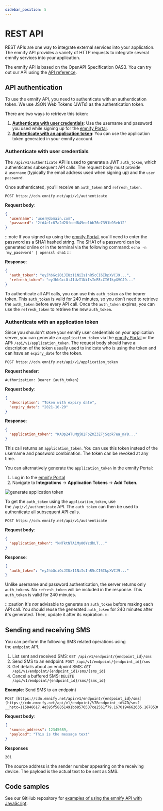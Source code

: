 ```yaml
---
sidebar_position: 5
---
```


# REST API

REST APIs are one way to integrate external services into your application.
The emnify API provides a variety of HTTP requests to integrate several emnify services into your application.

The emnify API is based on the OpenAPI Specification OAS3.
You can try out our API using the [API reference](https://cdn.emnify.net/api/doc/swagger.html).

## API authentication

To use the emnify API, you need to authenticate with an authentication token.
We use JSON Web Tokens (JWTs) as the authentication token.

There are two ways to retrieve this token:

1. [**Authenticate with user credentials**](#authenticate-with-user-credentials): Use the username and password you used while signing up for the [emnify Portal](https://portal.emnify.com/).
2. [**Authenticate with an application token**](#authenticate-with-an-application-token): You can use the application token generated in your emnify account.

### Authenticate with user credentials

The `/api/v1/authenticate` API is used to generate a JWT `auth_token`, which authenticates subsequent API calls.
The request body must provide a `username` (typically the email address used when signing up) and the `user password`. 

Once authenticated, you'll receive an `auth_token` and `refresh_token`.

```
POST https://cdn.emnify.net/api/v1/authenticate
```

**Request body**:

```json
{
  "username": "user@domain.com",
  "password": "2fd4e1c67a2d28fced849ee1bb76e7391b93eb12"
}
```

:::note
If you signed up using the [emnify Portal](https://portal.emnify.com/), you'll need to enter the password as a SHA1 hashed string.
The SHA1 of a password can be generated online or in the terminal via the following command: `echo -n 'my_password' | openssl sha1`
:::

**Response**:

```json
{
  "auth_token": "eyJhbGciOiJIUzI1NiIsInR5cCI6IkpXVCJ9...",
  "refresh_token": "eyJhbGciOiJIUzI1NiIsInR5cCI6IkpXVCJ9..."
}
```

To authenticate all API calls, you can use this `auth_token` as the bearer token.
This `auth_token` is valid for 240 minutes, so you don’t need to retrieve the `auth_token` before every API call.
Once the `auth_token` expires, you can use the `refresh_token` to retrieve the new `auth_token`.

### Authenticate with an application token

Since you shouldn't store your emnify user credentials on your application server, you can generate an `application_token` via the [emnify Portal](https://portal.emnify.com/) or the API: `/api/v1/application_token`.
The request body should have a description of the token usually used to indicate who is using the token and can have an `expiry_date` for the token.

```
POST https://cdn.emnify.net/api/v1/application_token
```

**Request header**:

```
Authorization: Bearer {auth_token}
```

**Request body**:

```json
{
  "description": "Token with expiry date",
  "expiry_date": "2021-10-29"
}
```

**Response**:

```json
{
  "application_token": "KAOp24TuMgjO2FpZmZ3ZFjSqpk7ea_mY8..."
}
```

This call returns an `application_token`. 
You can use this token instead of the username and password combination. 
The token can be revoked at any time.

You can alternatively generate the `application_token` in the emnify Portal:

1. Log in to the [emnify Portal](https://portal.emnify.com/login)
1. Navigate to **Integrations** → **Application Tokens** → **Add Token**.

![generate application token](./assets/generate_app_token.png)

To get the `auth_token` using the `application_token`, use the `/api/v1/authenticate` API. 
The `auth_token` can then be used to authenticate all subsequent API calls.

```
POST https://cdn.emnify.net/api/v1/authenticate
```

**Request body**:

```json
{
  "application_token": "kNTktNTA1My00YzdhLT..."
}
```

**Response**:

```json
{
  "auth_token": "eyJhbGciOiJIUzI1NiIsInR5cCI6IkpXVCJ9..."
}
```

Unlike username and password authentication,  the server returns only `auth_token`s. 
No `refresh_token` will be included in the response.
This `auth_token` is valid for 240 minutes.

:::caution
It's *not* advisable to generate an `auth_token` before making each API call.
You should reuse the generated `auth_token` for 240 minutes after it's generated. 
Then, update it after its expiration.
:::

## Sending and receiving SMS

You can perform the following SMS related operations using the `endpoint` API.

1. List sent and received SMS: `GET /api/v1/endpoint/{endpoint_id}/sms`
1. Send SMS to an endpoint: `POST /api/v1/endpoint/{endpoint_id}/sms`
1. Get details about an endpoint SMS: `GET /api/v1/endpoint/{endpoint_id}/sms/{sms_id}`
1. Cancel a buffered SMS: `DELETE /api/v1/endpoint/{endpoint_id}/sms/{sms_id}`

**Example**: Send SMS to an endpoint

```
POST [https://cdn.emnify.net/api/v1/endpoint/{endpoint_id}/sms](https://cdn.emnify.net/api/v1/endpoint/%7Bendpoint_id%7D/sms?__hstc=115846617.4e595f58851491bb8576507ce2561f79.1670194662635.1670530991861.1670533602068.8&__hssc=115846617.3.1670533602068&__hsfp=3017379904)
```

**Request body**:

```json
{
  "source_address": 12345689,
  "payload": "This is the message text"
}
```

**Responses**

```
201
```

The source address is the sender number appearing on the receiving device.
The payload is the actual text to be sent as SMS.

## Code samples

See our GitHub repository for [examples of using the emnify API with JavaScript](https://github.com/emnify/API_Examples_JS).